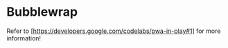 # Bubblewrap

Refer to [https://developers.google.com/codelabs/pwa-in-play#1] for more information!
